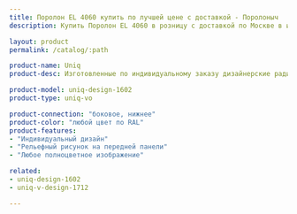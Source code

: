 ```yaml
---
title: Поролон EL 4060 купить по лучшей цене с доставкой - Поролоныч
description: Купить Поролон EL 4060 в розницу с доставкой по Москве в интернет-магазине Поролоныча.

layout: product
permalink: /catalog/:path

product-name: Uniq
product-desc: Изготовленные по индивидуальному заказу дизайнерские радиаторы COPPERI Uniq с полноцветными изображениями на передней панели позволят Вам воплотить в жизнь самые смелые и оригинальные проекты интерьеров. Творите! Ваша фантазия не ограничена.

product-model: uniq-design-1602
product-type: uniq-vo

product-connection: "боковое, нижнее"
product-color: "любой цвет по RAL"
product-features:
- "Индивидуальный дизайн"
- "Рельефный рисунок на передней панели"
- "Любое полноцветное изображение"

related:
- uniq-design-1602
- uniq-v-design-1712

---
```

